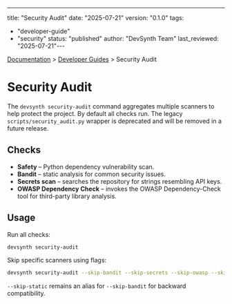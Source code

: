 ---
title: "Security Audit"
date: "2025-07-21"
version: "0.1.0"
tags:
  - "developer-guide"
  - "security"
status: "published"
author: "DevSynth Team"
last_reviewed: "2025-07-21"---

<div class="breadcrumbs">
<a href="../index.md">Documentation</a> &gt; <a href="index.md">Developer Guides</a> &gt; Security Audit
</div>

# Security Audit

The `devsynth security-audit` command aggregates multiple scanners to help
protect the project. By default all checks run. The legacy
`scripts/security_audit.py` wrapper is deprecated and will be removed in a
future release.

## Checks

- **Safety** – Python dependency vulnerability scan.
- **Bandit** – static analysis for common security issues.
- **Secrets scan** – searches the repository for strings resembling API keys.
- **OWASP Dependency Check** – invokes the OWASP Dependency-Check tool for
  third-party library analysis.

## Usage

Run all checks:

```bash
devsynth security-audit
```

Skip specific scanners using flags:

```bash
devsynth security-audit --skip-bandit --skip-secrets --skip-owasp --skip-safety
```

`--skip-static` remains an alias for `--skip-bandit` for backward compatibility.
